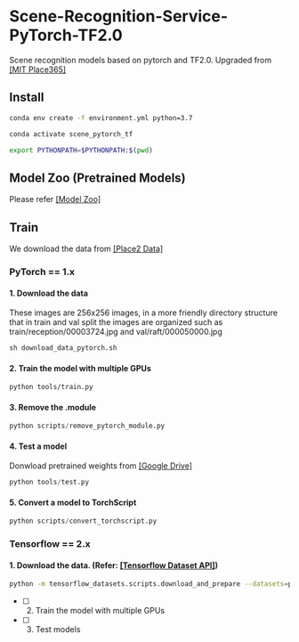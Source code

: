 # Scene-Recognition-Service-PyTorch-TF2.0

Scene recognition models based on pytorch and TF2.0. Upgraded from [[MIT Place365]](https://github.com/CSAILVision/places365)

## Install

```bash
conda env create -f environment.yml python=3.7

conda activate scene_pytorch_tf

export PYTHONPATH=$PYTHONPATH:$(pwd)
```

## Model Zoo (Pretrained Models)

Please refer [[Model Zoo]](model_zoo.md)

## Train

We download the data from [[Place2 Data]](http://places2.csail.mit.edu/download.html)

### PyTorch == 1.x

#### 1. Download the data

These images are 256x256 images, in a more friendly directory structure that in train and val split the images are organized such as train/reception/00003724.jpg and val/raft/000050000.jpg

```python
sh download_data_pytorch.sh
```

#### 2. Train the model with multiple GPUs

```bash
python tools/train.py
```

#### 3. Remove the .module

```python
python scripts/remove_pytorch_module.py
```

#### 4. Test a model

Donwload pretrained weights from [[Google Drive]](https://drive.google.com/drive/folders/1NbV3NZlgbqnLSd9zwZoz8kFpNQjUYolT?usp=sharing)

```python
python tools/test.py
```

#### 5. Convert a model to TorchScript

```python
python scripts/convert_torchscript.py
```

### Tensorflow == 2.x

#### 1. Download the data. (Refer: [[Tensorflow Dataset API]](https://github.com/tensorflow/datasets))

```bash
python -m tensorflow_datasets.scripts.download_and_prepare --datasets=places365_small
```

- [ ] 2. Train the model with multiple GPUs

- [ ] 3. Test models
